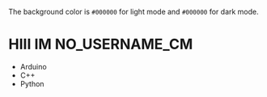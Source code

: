 The background color is `#000000` for light mode and `#000000` for dark mode.
# HIII IM NO_USERNAME_CM
* Arduino
* C++
* Python
